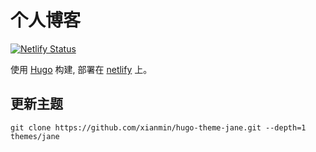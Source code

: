 # 个人博客
[![Netlify Status](https://api.netlify.com/api/v1/badges/6724e1cd-20ce-4f86-896b-1073301b7529/deploy-status)](https://app.netlify.com/sites/elated-goldstine-2117ce/deploys)

使用 [Hugo](https://gohugo.io/) 构建, 部署在 [netlify](https://www.netlify.com/) 上。


## 更新主题
`git clone https://github.com/xianmin/hugo-theme-jane.git --depth=1 themes/jane`
